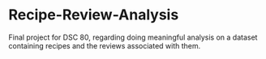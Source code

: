 # Recipe-Review-Analysis
Final project for DSC 80, regarding doing meaningful analysis on a dataset containing recipes and the reviews associated with them.
